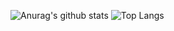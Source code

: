 ![Anurag's github stats](https://github-readme-stats.vercel.app/api?username=xoos0420&show_icons=true&theme=tokyonight)
![Top Langs](https://github-readme-stats.vercel.app/api/top-langs/?username=xoos0420&layout=compact&theme=tokyonight)
